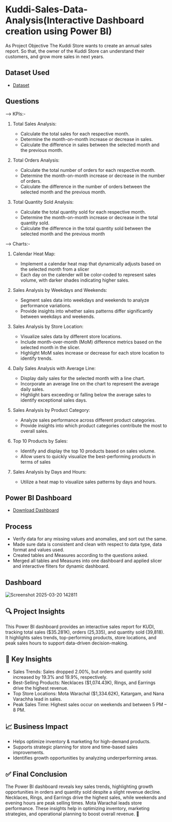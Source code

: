 # Kuddi-Sales-Data-Analysis(Interactive Dashboard creation using Power BI)
As Project Objective
The Kuddi Store wants to create an annual sales report. So that, the owner of the Kuddi Store can understand their customers, and grow more sales in next years.

## Dataset Used
- <a href="https://github.com/shrustijasani/Data_Analsis_Dashboard/blob/main/Kuddi%20Sales.xlsx">Dataset</a>

## Questions 

--> KPIs:-

1. Total Sales Analysis:
    - Calculate the total sales for each respective month.
    - Determine the month-on-month increase or decrease in sales.
    - Calculate the difference in sales between the selected month and the previous month.

2. Total Orders Analysis:
    - Calculate the total number of orders for each respective month.
    - Determine the month-on-month increase or decrease in the number of orders.
    - Calculate the difference in the number of orders between the selected month and the previous month.

3. Total Quantity Sold Analysis:
    - Calculate the total quantity sold for each respective month.
    - Determine the month-on-month increase or decrease in the total quantity sold.
    - Calculate the difference in the total quantity sold between the selected month and the previous month

--> Charts:-

1. Calendar Heat Map:
    - Implement a calendar heat map that dynamically adjusts based on the selected month from a slicer
    - Each day on the calender will be color-coded to represent sales volume, with darker shades indicating higher sales.
      
2. Sales Analysis by Weekdays and Weekends:
    - Segment sales data into weekdays and weekends to analyze performance variations.
    - Provide insights into whether sales patterns differ significantly between weekdays and weekends.

3. Sales Analysis by Store Location:
    - Visualize sales data by different store locations.
    - Include month-over-month (MoM) difference metrics based on the selected month in the slicer.
    - Highlight MoM sales increase or decrease for each store location to identify trends.
      
4. Daily Sales Analysis with Average Line:
    - Display daily sales for the selected month with a line chart.
    - Incorporate an average line on the chart to represent the average daily sales.
    - Highlight bars exceeding or falling below the average sales to identify exceptional sales days.
      
5. Sales Analysis by Product Category:
    - Analyze sales performance across different product categories.
    - Provide insights into which product categories contribute the most to overall sales.
      
6. Top 10 Products by Sales:
    - Identify and display the top 10 products based on sales volume.
    - Allow users to quickly visualize the best-performing products in terms of sales
      
7. Sales Analysis by Days and Hours:
    - Utilize a heat map to visualize sales patterns by days and hours.
  
## Power BI Dashboard 
- <a href="https://github.com/shrustijasani/Data_Analsis_Dashboard/blob/main/Kuddi%20Sales%20Power%20BI.pbix">Download Dashboard</a>

## Process
- Verify data for any missing values and anomalies, and sort out the same.
- Made sure data is consistent and clean with respect to data type, data format and values used.
- Created tables and Measures according to the questions asked.
- Merged all tables and Measures into one dashboard and applied slicer and interactive fliters for dynamic dashboard.

## Dashboard 
![Screenshot 2025-03-20 142811](https://github.com/user-attachments/assets/ee966bcf-280e-4326-b775-47edcea445bc)

## 🔍 Project Insights
This Power BI dashboard provides an interactive sales report for KUDI, tracking total sales ($35.281K), orders (25,335), and quantity sold (39,818). 
It highlights sales trends, top-performing products, store locations, and peak sales hours to support data-driven decision-making.

## 🚀 Key Insights
- Sales Trends: Sales dropped 2.00%, but orders and quantity sold increased by 19.3% and 19.9%, respectively.
- Best-Selling Products: Necklaces ($1,074.43K), Rings, and Earrings drive the highest revenue.
- Top Store Locations: Mota Warachal ($1,334.62K), Katargam, and Nana Varachha lead in sales.
- Peak Sales Time: Highest sales occur on weekends and between 5 PM – 8 PM.

## 📈 Business Impact
- Helps optimize inventory & marketing for high-demand products.
- Supports strategic planning for store and time-based sales improvements.
- Identifies growth opportunities by analyzing underperforming areas.

## ✅ Final Conclusion
The Power BI dashboard reveals key sales trends, highlighting growth opportunities in orders and quantity sold despite a slight revenue decline. Necklaces, Rings, and Earrings drive the highest sales, while weekends and evening hours are peak selling times. Mota Warachal leads store performance. These insights help in optimizing inventory, marketing strategies, and operational planning to boost overall revenue. 🚀
